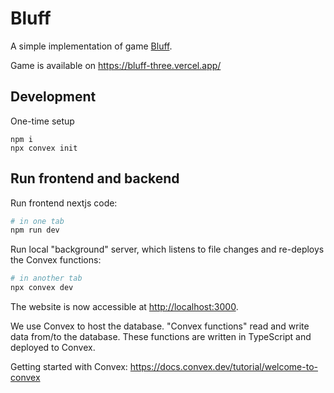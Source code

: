# Bluff

A simple implementation of game [Bluff](https://docs.google.com/presentation/d/10UGca0ijlXIk6Z8Rq39Llxjc96VLkaiQPICAeDnsSbc/edit#slide=id.p).

Game is available on https://bluff-three.vercel.app/

## Development

One-time setup

```
npm i
npx convex init
```

## Run frontend and backend

Run frontend nextjs code:
```bash
# in one tab
npm run dev
```

Run local "background" server, which listens to file changes and re-deploys the Convex functions:
```bash
# in another tab
npx convex dev
```

The website is now accessible at [http://localhost:3000](http://localhost:3000).

We use Convex to host the database. "Convex functions" read and write data from/to the database. These functions are written in TypeScript and deployed to Convex.

Getting started with Convex: https://docs.convex.dev/tutorial/welcome-to-convex

